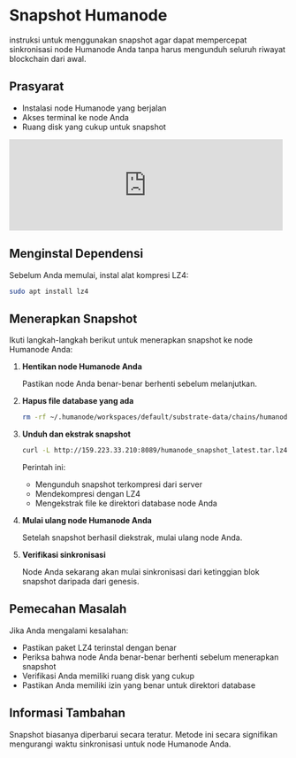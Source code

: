 # Snapshot Humanode

instruksi untuk menggunakan snapshot agar dapat mempercepat sinkronisasi node Humanode Anda tanpa harus mengunduh seluruh riwayat blockchain dari awal.

## Prasyarat

- Instalasi node Humanode yang berjalan
- Akses terminal ke node Anda
- Ruang disk yang cukup untuk snapshot

<iframe src="http://159.223.33.210:8089/widget" width="495" height="165" frameborder="0"></iframe>

## Menginstal Dependensi

Sebelum Anda memulai, instal alat kompresi LZ4:

```bash
sudo apt install lz4
```

## Menerapkan Snapshot

Ikuti langkah-langkah berikut untuk menerapkan snapshot ke node Humanode Anda:

1. **Hentikan node Humanode Anda**

   Pastikan node Anda benar-benar berhenti sebelum melanjutkan.

2. **Hapus file database yang ada**

   ```bash
   rm -rf ~/.humanode/workspaces/default/substrate-data/chains/humanode_mainnet/db/full/
   ```

3. **Unduh dan ekstrak snapshot**

   ```bash
   curl -L http://159.223.33.210:8089/humanode_snapshot_latest.tar.lz4 | lz4 -dc - | tar -xf - -C ~/.humanode/workspaces/default/substrate-data/chains/humanode_mainnet/db/
   ```

   Perintah ini:

   - Mengunduh snapshot terkompresi dari server
   - Mendekompresi dengan LZ4
   - Mengekstrak file ke direktori database node Anda

4. **Mulai ulang node Humanode Anda**

   Setelah snapshot berhasil diekstrak, mulai ulang node Anda.

5. **Verifikasi sinkronisasi**

   Node Anda sekarang akan mulai sinkronisasi dari ketinggian blok snapshot daripada dari genesis.

## Pemecahan Masalah

Jika Anda mengalami kesalahan:

- Pastikan paket LZ4 terinstal dengan benar
- Periksa bahwa node Anda benar-benar berhenti sebelum menerapkan snapshot
- Verifikasi Anda memiliki ruang disk yang cukup
- Pastikan Anda memiliki izin yang benar untuk direktori database

## Informasi Tambahan

Snapshot biasanya diperbarui secara teratur. Metode ini secara signifikan mengurangi waktu sinkronisasi untuk node Humanode Anda.
